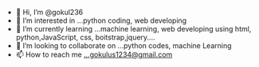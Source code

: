 - 👋 Hi, I’m @gokul236
- 👀 I’m interested in ...python coding, web developing
- 🌱 I’m currently learning ...machine learning, web developing using html, python,JavaScript, css, boitstrap,jquery....
- 💞️ I’m looking to collaborate on ...python codes, machine Learning 
- 📫 How to reach me ...gokulus1234@gmail.com

<!---
gokul236/gokul236 is a ✨ special ✨ repository because its `README.md` (this file) appears on your GitHub profile.
You can click the Preview link to take a look at your changes.
--->
